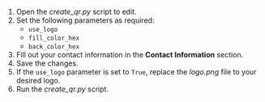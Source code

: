 1. Open the *create_qr.py* script to edit.
2. Set the following parameters as required:
   - `use_logo`
   - `fill_color_hex`
   - `back_color_hex`
3. Fill out your contact information in the **Contact Information** section.
4. Save the changes.
5. If the `use_logo` parameter is set to `True`, replace the *logo.png* file to your desired logo.
6. Run the *create_qr.py* script.
